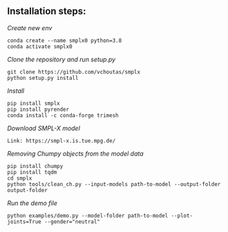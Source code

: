 

## Installation steps:

_Create new env_
```
conda create --name smplx0 python=3.8
conda activate smplx0
```
_Clone the repository and run setup.py_
```
git clone https://github.com/vchoutas/smplx
python setup.py install
```
_Install_
```
pip install smplx
pip install pyrender
conda install -c conda-forge trimesh
```
_Download SMPL-X model_
```
Link: https://smpl-x.is.tue.mpg.de/
```
_Removing Chumpy objects from the model data_
```
pip install chumpy
pip install tqdm
cd smplx
python tools/clean_ch.py --input-models path-to-model --output-folder output-folder
```
_Run the demo file_
```
python examples/demo.py --model-folder path-to-model --plot-joints=True --gender="neutral"
```

